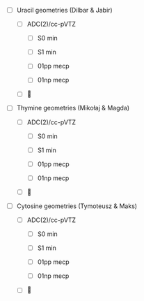 - [ ] Uracil geometries (Dilbar & Jabir)

  - [ ] ADC(2)/cc-pVTZ

    - [ ] S0 min

    - [ ] S1 min

    - [ ] 01pp mecp

    - [ ] 01np mecp

  - [ ] :tada:

- [ ] Thymine geometries (Mikołaj & Magda)

  - [ ] ADC(2)/cc-pVTZ

    - [ ] S0 min

    - [ ] S1 min

    - [ ] 01pp mecp

    - [ ] 01np mecp

  - [ ] :tada:

- [ ] Cytosine geometries (Tymoteusz & Maks)

  - [ ] ADC(2)/cc-pVTZ

    - [ ] S0 min

    - [ ] S1 min

    - [ ] 01pp mecp

    - [ ] 01np mecp

  - [ ] :tada:
